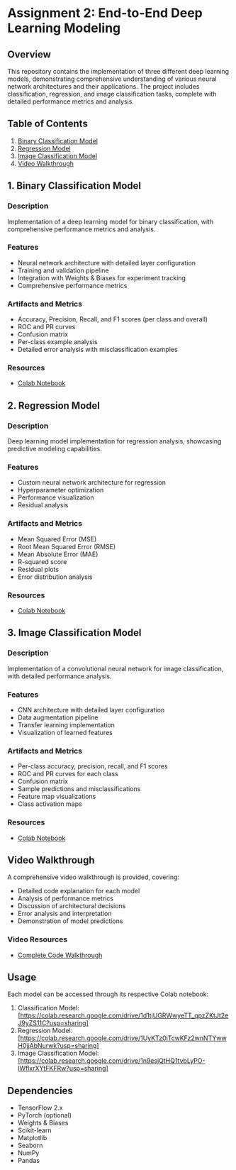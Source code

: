 # Assignment 2: End-to-End Deep Learning Modeling

## Overview
This repository contains the implementation of three different deep learning models, demonstrating comprehensive understanding of various neural network architectures and their applications. The project includes classification, regression, and image classification tasks, complete with detailed performance metrics and analysis.

## Table of Contents
1. [Binary Classification Model](#binary-classification-model)
2. [Regression Model](#regression-model)
3. [Image Classification Model](#image-classification-model)
4. [Video Walkthrough](#video-walkthrough)

## 1. Binary Classification Model
### Description
Implementation of a deep learning model for binary classification, with comprehensive performance metrics and analysis.

### Features
* Neural network architecture with detailed layer configuration
* Training and validation pipeline
* Integration with Weights & Biases for experiment tracking
* Comprehensive performance metrics

### Artifacts and Metrics
* Accuracy, Precision, Recall, and F1 scores (per class and overall)
* ROC and PR curves
* Confusion matrix
* Per-class example analysis
* Detailed error analysis with misclassification examples

### Resources
* [Colab Notebook](https://colab.research.google.com/drive/1d1tjUGRWwyeTT_qpzZKtJt2eJ9yZS11C?usp=sharing)


## 2. Regression Model
### Description
Deep learning model implementation for regression analysis, showcasing predictive modeling capabilities.

### Features
* Custom neural network architecture for regression
* Hyperparameter optimization
* Performance visualization
* Residual analysis

### Artifacts and Metrics
* Mean Squared Error (MSE)
* Root Mean Squared Error (RMSE)
* Mean Absolute Error (MAE)
* R-squared score
* Residual plots
* Error distribution analysis

### Resources
* [Colab Notebook](https://colab.research.google.com/drive/1UyKTz0iTcwKFz2wnNTYwwH0jjAbNurwk?usp=sharing)


## 3. Image Classification Model
### Description
Implementation of a convolutional neural network for image classification, with detailed performance analysis.

### Features
* CNN architecture with detailed layer configuration
* Data augmentation pipeline
* Transfer learning implementation
* Visualization of learned features

### Artifacts and Metrics
* Per-class accuracy, precision, recall, and F1 scores
* ROC and PR curves for each class
* Confusion matrix
* Sample predictions and misclassifications
* Feature map visualizations
* Class activation maps

### Resources
* [Colab Notebook](https://colab.research.google.com/drive/1n9esjQtHQ1tvbLyPO-lWflxrXYtFKFRw?usp=sharing)


## Video Walkthrough
A comprehensive video walkthrough is provided, covering:
* Detailed code explanation for each model
* Analysis of performance metrics
* Discussion of architectural decisions
* Error analysis and interpretation
* Demonstration of model predictions

### Video Resources
* [Complete Code Walkthrough](your-video-link)



## Usage
Each model can be accessed through its respective Colab notebook:
1. Classification Model: [https://colab.research.google.com/drive/1d1tjUGRWwyeTT_qpzZKtJt2eJ9yZS11C?usp=sharing]
2. Regression Model: [https://colab.research.google.com/drive/1UyKTz0iTcwKFz2wnNTYwwH0jjAbNurwk?usp=sharing]
3. Image Classification Model: [https://colab.research.google.com/drive/1n9esjQtHQ1tvbLyPO-lWflxrXYtFKFRw?usp=sharing]

## Dependencies
* TensorFlow 2.x
* PyTorch (optional)
* Weights & Biases
* Scikit-learn
* Matplotlib
* Seaborn
* NumPy
* Pandas